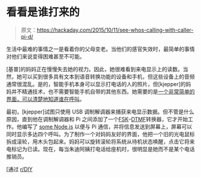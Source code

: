 # 看看是谁打来的

> 原文：<https://hackaday.com/2015/10/11/see-whos-calling-with-caller-pi-d/>

生活中最难的事情之一是看着你的父母变老。当他们的感官失效时，最简单的事情对他们来说变得困难甚至不可能。

[基普]的妈妈正在慢慢失去她的视力。因此，她很难看到来电显示上的读数。当然，她可以买到很多具有文本到语音转换功能的设备和手机，但这些设备上的音频通常很混乱。是的，智能手机本身可以显示打电话的人的照片，但[kjepper]的妈妈并不精通技术，也不需要智能手机自带的其他东西。她需要的是[一个非常简单的界面，可以清楚地知道谁在呼叫](http://imgur.com/a/hdMCg)。

最初，[kjepper]试图只使用 USB 调制解调器来捕获来电显示数据。但不管是什么原因，直到他在调制解调器和 Pi 之间添加了一个[FSK](https://en.wikipedia.org/wiki/Frequency-shift_keying)–[DTMF](https://en.wikipedia.org/wiki/Dual-tone_multi-frequency_signaling)转换器，它才开始工作。他编写了 [some Node.js](https://github.com/kjepper/CallerPi) 以便与 Pi 通信，并将信息发送到屏幕上，屏幕可以同时显示多达四个呼叫。为了制作一个对妈妈友好的界面，他把一个旧的光电鼠标拆成滚轮，用木头包起来。妈妈可以旋转滚轮将系统从待机状态唤醒，点击它将来电标记为已读。现在，每当朱迪阿姨打电话给座机时，很明显是她而不是某个电话推销员。

[通过 [r/DIY](https://www.reddit.com/r/DIY/comments/3nls9m/callerid_for_the_visually_impaired/)